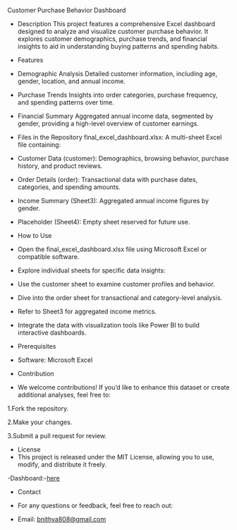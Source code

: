 Customer Purchase Behavior Dashboard
- Description
   This project features a comprehensive Excel dashboard designed to analyze and visualize customer purchase behavior. It explores customer demographics, purchase trends, and financial insights to aid in understanding buying patterns and spending habits.

- Features
- Demographic Analysis
   Detailed customer information, including age, gender, location, and annual income.

- Purchase Trends
   Insights into order categories, purchase frequency, and spending patterns over time.

- Financial Summary
   Aggregated annual income data, segmented by gender, providing a high-level overview of customer earnings.

- Files in the Repository
   final_excel_dashboard.xlsx: A multi-sheet Excel file containing:

- Customer Data (customer): Demographics, browsing behavior, purchase history, and product reviews.

- Order Details (order): Transactional data with purchase dates, categories, and spending amounts.

- Income Summary (Sheet3): Aggregated annual income figures by gender.

- Placeholder (Sheet4): Empty sheet reserved for future use.

- How to Use
- Open the final_excel_dashboard.xlsx file using Microsoft Excel or compatible software.

- Explore individual sheets for specific data insights:

- Use the customer sheet to examine customer profiles and behavior.

- Dive into the order sheet for transactional and category-level analysis.

- Refer to Sheet3 for aggregated income metrics.

- Integrate the data with visualization tools like Power BI to build interactive dashboards.

- Prerequisites
- Software: Microsoft Excel

- Contribution
- We welcome contributions! If you’d like to enhance this dataset or create additional analyses, feel free to:

1.Fork the repository.

2.Make your changes.

3.Submit a pull request for review.

- License
- This project is released under the MIT License, allowing you to use, modify, and distribute it freely.

-Dashboard:-[here](https://github.com/nithyashakthi/Customer-Purchase-Behaviour-Dashbaord/final_excel_dashboard.xlsx)

- Contact
- For any questions or feedback, feel free to reach out:

- Email: bnithya808@gmail.com
